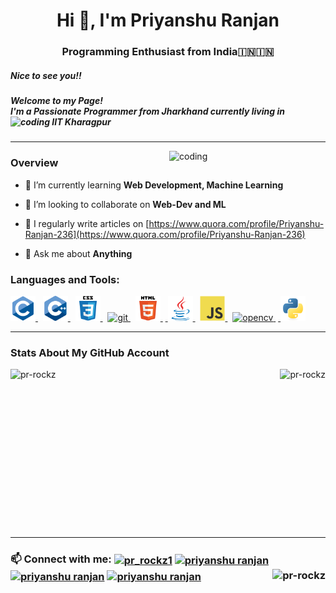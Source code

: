 <h1 align="Center">Hi 👋, I'm Priyanshu Ranjan</h1>
<h3 align="center">Programming Enthusiast from India🇮🇳🇮🇳</h3>
<h5 align="left">Nice to see you!!</h5>
<h5 align="left">Welcome to my Page!<br>I'm a Passionate Programmer from <strong>Jharkhand</strong> currently living in  <img alt="coding" width="20" src="https://upload.wikimedia.org/wikipedia/en/thumb/1/1c/IIT_Kharagpur_Logo.svg/1200px-IIT_Kharagpur_Logo.svg.png"> IIT Kharagpur</h5>

<hr>

<img align="right" alt="coding" width="250" src="https://media.tenor.com/_DOBjnGspYAAAAAM/code-coding.gif">


<h3>Overview</h3>

- 🌱 I’m currently learning **Web Development, Machine Learning**

- 👯 I’m looking to collaborate on **Web-Dev and ML**

- 📝 I regularly write articles on [https://www.quora.com/profile/Priyanshu-Ranjan-236](https://www.quora.com/profile/Priyanshu-Ranjan-236)

- 💬 Ask me about **Anything**


<h3 align="left">Languages and Tools:</h3>
<p align="left"> <a href="https://www.cprogramming.com/" target="_blank" rel="noreferrer"> <img src="https://raw.githubusercontent.com/devicons/devicon/master/icons/c/c-original.svg" alt="c" width="40" height="40"/> </a>&nbsp; <a href="https://www.w3schools.com/cpp/" target="_blank" rel="noreferrer"> <img src="https://raw.githubusercontent.com/devicons/devicon/master/icons/cplusplus/cplusplus-original.svg" alt="cplusplus" width="40" height="40"/> </a>&nbsp; <a href="https://www.w3schools.com/css/" target="_blank" rel="noreferrer"> <img src="https://raw.githubusercontent.com/devicons/devicon/master/icons/css3/css3-original-wordmark.svg" alt="css3" width="40" height="40"/> </a>&nbsp; <a href="https://git-scm.com/" target="_blank" rel="noreferrer"> <img src="https://www.vectorlogo.zone/logos/git-scm/git-scm-icon.svg" alt="git" width="40" height="40"/> </a>&nbsp; <a href="https://www.w3.org/html/" target="_blank" rel="noreferrer"> <img src="https://raw.githubusercontent.com/devicons/devicon/master/icons/html5/html5-original-wordmark.svg" alt="html5" width="40" height="40"/> </a> &nbsp;<a href="https://www.java.com" target="_blank" rel="noreferrer"> <img src="https://raw.githubusercontent.com/devicons/devicon/master/icons/java/java-original.svg" alt="java" width="40" height="40"/> </a>&nbsp; <a href="https://developer.mozilla.org/en-US/docs/Web/JavaScript" target="_blank" rel="noreferrer"> <img src="https://raw.githubusercontent.com/devicons/devicon/master/icons/javascript/javascript-original.svg" alt="javascript" width="40" height="40"/> </a>&nbsp; <a href="https://opencv.org/" target="_blank" rel="noreferrer"> <img src="https://www.vectorlogo.zone/logos/opencv/opencv-icon.svg" alt="opencv" width="40" height="40"/> </a> &nbsp;<a href="https://www.python.org" target="_blank" rel="noreferrer"> <img src="https://raw.githubusercontent.com/devicons/devicon/master/icons/python/python-original.svg" alt="python" width="40" height="40"/> </a> </p>

<hr>

<h3>Stats About My GitHub Account</h3>
<p><img align="left" src="https://github-readme-stats.vercel.app/api/top-langs?username=pr-rockz&show_icons=true&locale=en&layout=compact" alt="pr-rockz" /></p>
<p><img align="right" src="https://github-readme-stats.vercel.app/api?username=pr-rockz&show_icons=true&locale=en&theme=dracula" alt="pr-rockz" /></p><br><br><br><br><br><br><br><br><br><br><br><br><br><br><br>
<hr>

<h3 align="left"> 📫 Connect with me:  <a href="https://twitter.com/pr_rockz1" target="blank"><img align="center" src="https://raw.githubusercontent.com/rahuldkjain/github-profile-readme-generator/master/src/images/icons/Social/twitter.svg" alt="pr_rockz1" height="25" width="32" /></a>
<a href="https://linkedin.com/in/priyanshu ranjan" target="blank"><img align="center" src="https://raw.githubusercontent.com/rahuldkjain/github-profile-readme-generator/master/src/images/icons/Social/linked-in-alt.svg" alt="priyanshu ranjan" height="25" width="32" /></a>
<a href="https://fb.com/priyanshu ranjan" target="blank"><img align="center" src="https://raw.githubusercontent.com/rahuldkjain/github-profile-readme-generator/master/src/images/icons/Social/facebook.svg" alt="priyanshu ranjan" height="25" width="32" /></a> <a href="https://t.me/pr_rockz" target="blank"><img align="center" src="https://images.indianexpress.com/2021/12/Telegram-1.jpg?w=389" alt="priyanshu ranjan" height="30" width="55" /></a> <img align="right" src="https://komarev.com/ghpvc/?username=pr-rockz&label=Profile%20views&color=0e75b6&style=flat" alt="pr-rockz" /></h3>
